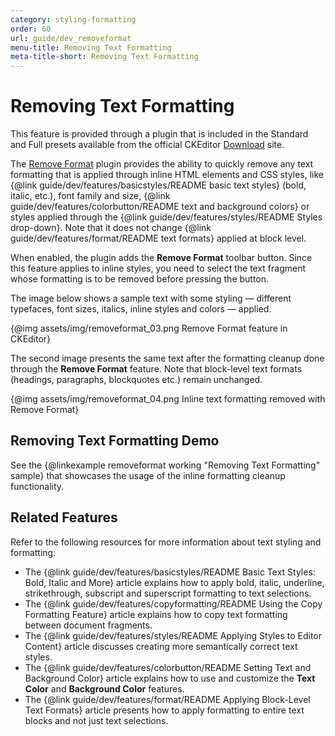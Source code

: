 ```yaml
---
category: styling-formatting
order: 60
url: guide/dev_removeformat
menu-title: Removing Text Formatting
meta-title-short: Removing Text Formatting
---
```

<!--
Copyright (c) 2003-2018, CKSource - Frederico Knabben. All rights reserved.
For licensing, see LICENSE.md.
-->

# Removing Text Formatting

<info-box info="">
 This feature is provided through a plugin that is included in the Standard and Full presets available from the official CKEditor <a href="https://ckeditor.com/ckeditor-4/download/">Download</a> site.
</info-box>

The [Remove Format](https://ckeditor.com/cke4/addon/removeformat) plugin provides the ability to quickly remove any text formatting that is applied through inline HTML elements and CSS styles, like {@link guide/dev/features/basicstyles/README basic text styles} (bold, italic, etc.), font family and size, {@link guide/dev/features/colorbutton/README text and background colors} or styles applied through the {@link guide/dev/features/styles/README Styles drop-down}. Note that it does not change {@link guide/dev/features/format/README text formats} applied at block level.

When enabled, the plugin adds the **Remove Format** toolbar button. Since this feature applies to inline styles, you need to select the text fragment whose formatting is to be removed before pressing the button.

The image below shows a sample text with some styling &mdash; different typefaces, font sizes, italics, inline styles and colors &mdash; applied.

{@img assets/img/removeformat_03.png Remove Format feature in CKEditor}

The second image presents the same text after the formatting cleanup done through the **Remove Format** feature. Note that block-level text formats (headings, paragraphs, blockquotes etc.) remain unchanged.

{@img assets/img/removeformat_04.png Inline text formatting removed with Remove Format}

## Removing Text Formatting Demo

See the {@linkexample removeformat working "Removing Text Formatting" sample} that showcases the usage of the inline formatting cleanup functionality.

## Related Features

Refer to the following resources for more information about text styling and formatting:

* The {@link guide/dev/features/basicstyles/README Basic Text Styles: Bold, Italic and More} article explains how to apply bold, italic, underline, strikethrough, subscript and superscript formatting to text selections.
* The {@link guide/dev/features/copyformatting/README Using the Copy Formatting Feature} article explains how to copy text formatting between document fragments.
* The {@link guide/dev/features/styles/README Applying Styles to Editor Content} article discusses creating more semantically correct text styles.
* The {@link guide/dev/features/colorbutton/README Setting Text and Background Color} article explains how to use and customize the **Text Color** and **Background Color** features.
* The {@link guide/dev/features/format/README Applying Block-Level Text Formats} article presents how to apply formatting to entire text blocks and not just text selections.
